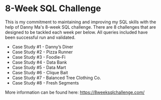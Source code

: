 # 8-Week SQL Challenge

This is my commitment to maintaining and improving my SQL skills with the help of Danny Ma's 8-week SQL challenge. There are 8 challenges that are designed to be tackled each week per below. All queries included have been successful run and validated.

- Case Study #1 - Danny’s Diner
- Case Study #2 - Pizza Runner
- Case Study #3 - Foodie-Fi
- Case Study #4 - Data Bank
- Case Study #5 - Data Mart
- Case Study #6 - Clique Bait
- Case Study #7 - Balanced Tree Clothing Co.
- Case Study #8 - Fresh Segments

More information can be found here: https://8weeksqlchallenge.com/
